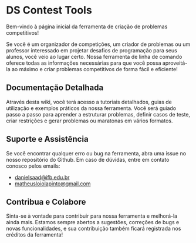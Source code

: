 # DS Contest Tools

Bem-vindo à página inicial da ferramenta de criação de problemas competitivos!

Se você é um organizador de competições, um criador de problemas ou um professor interessado em projetar desafios de programação para seus alunos, você veio ao lugar certo. Nossa ferramenta de linha de comando oferece todas as informações necessárias para que você possa aproveitá-la ao máximo e criar problemas competitivos de forma fácil e eficiente!

## Documentação Detalhada

Através desta wiki, você terá acesso a tutoriais detalhados, guias de utilização e exemplos práticos da nossa ferramenta. Você será guiado passo a passo para aprender a estruturar problemas, definir casos de teste, criar restrições e gerar problemas ou maratonas em vários formatos.

## Suporte e Assistência

Se você encontrar qualquer erro ou bug na ferramenta, abra uma issue no nosso repositório do Github. Em caso de dúvidas, entre em contato conosco pelos emails:

- danielsaad@ifb.edu.br
- matheusloiolapinto@gmail.com

## Contribua e Colabore

Sinta-se à vontade para contribuir para nossa ferramenta e melhorá-la ainda mais. Estamos sempre abertos a sugestões, correções de bugs e novas funcionalidades, e sua contribuição também ficará registrada nos créditos da ferramenta!